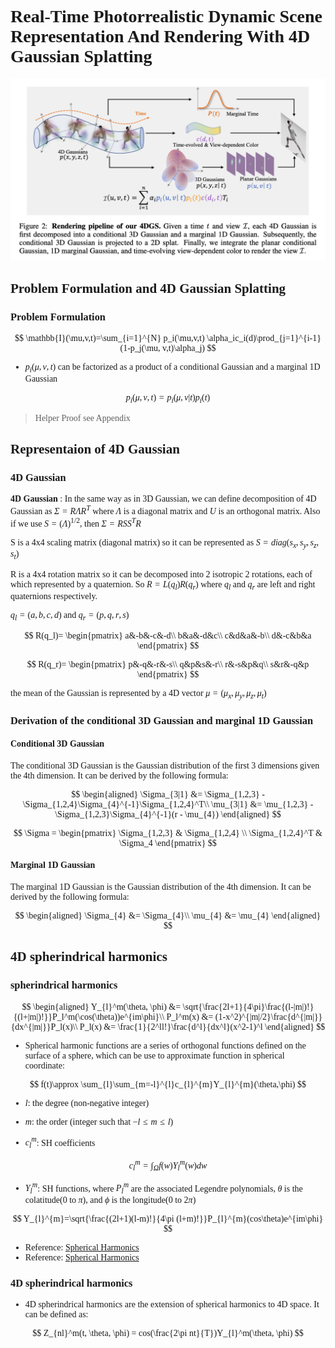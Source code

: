 <font face = "Times New Roman">

# Real-Time Photorrealistic Dynamic Scene Representation And Rendering With 4D Gaussian Splatting

![1](1.png)
## Problem Formulation and 4D Gaussian Splatting

### Problem Formulation

$$
\mathbb{I}(\mu,v,t)=\sum_{i=1}^{N} p_i(\mu,v,t) \alpha_ic_i(d)\prod_{j=1}^{i-1} (1-p_j(\mu, v,t)\alpha_j)
$$

* $p_i(\mu,v,t)$ can be factorized as a product of a conditional Gaussian and a marginal 1D Gaussian

$$
p_i(\mu,v,t) = p_i(\mu,v|t)p_i(t)
$$

> Helper Proof see Appendix


## Representaion of 4D Gaussian

### 4D Gaussian

**4D Gaussian** : In the same way as in 3D Gaussian, we can define decomposition of 4D Gaussian as $\Sigma = R\Lambda R^T$ where $\Lambda$ is a diagonal matrix and $U$ is an orthogonal matrix. Also if we use $S = (\Lambda)^{1/2}$, then $\Sigma = RSS^TR$

S is a 4x4 scaling matrix (diagonal matrix) so it can be represented as $S = diag(s_x, s_y, s_z, s_t)$

R is a 4x4 rotation matrix so it can be decomposed into 2 isotropic 2 rotations, each of which represented by a quaternion. So $R = L(q_l)R(q_r)$ where $q_l$ and $q_r$ are left and right quaternions respectively.

$q_l = (a, b, c, d)$ and $q_r = (p, q, r, s)$

$$
R(q_l)=
\begin{pmatrix}
a&-b&-c&-d\\
b&a&-d&c\\
c&d&a&-b\\
d&-c&b&a
\end{pmatrix}
$$

$$
R(q_r)=
\begin{pmatrix}
p&-q&-r&-s\\
q&p&s&-r\\
r&-s&p&q\\
s&r&-q&p
\end{pmatrix}
$$

the mean of the Gaussian is represented by a 4D vector $\mu = (\mu_x, \mu_y, \mu_z, \mu_t)$

### Derivation of the conditional 3D Gaussian and marginal 1D Gaussian

#### Conditional 3D Gaussian

The conditional 3D Gaussian is the Gaussian distribution of the first 3 dimensions given the 4th dimension. It can be derived by the following formula:

$$
\begin{aligned}
\Sigma_{3|1} &= \Sigma_{1,2,3} - \Sigma_{1,2,4}\Sigma_{4}^{-1}\Sigma_{1,2,4}^T\\
\mu_{3|1} &= \mu_{1,2,3} - \Sigma_{1,2,3}\Sigma_{4}^{-1}(r - \mu_{4})
\end{aligned}
$$


$$
\Sigma = \begin{pmatrix}
\Sigma_{1,2,3} & \Sigma_{1,2,4} \\
\Sigma_{1,2,4}^T & \Sigma_4
\end{pmatrix}
$$

#### Marginal 1D Gaussian

The marginal 1D Gaussian is the Gaussian distribution of the 4th dimension. It can be derived by the following formula:

$$
\begin{aligned}
\Sigma_{4} &= \Sigma_{4}\\
\mu_{4} &= \mu_{4}
\end{aligned}
$$

## 4D spherindrical harmonics

### spherindrical harmonics



$$
\begin{aligned}
Y_{l}^m(\theta, \phi) &= \sqrt{\frac{2l+1}{4\pi}\frac{(l-|m|)!}{(l+|m|)!}}P_l^m(\cos(\theta))e^{im\phi}\\
P_l^m(x) &= (1-x^2)^{|m|/2}\frac{d^{|m|}}{dx^{|m|}}P_l(x)\\
P_l(x) &= \frac{1}{2^ll!}\frac{d^l}{dx^l}(x^2-1)^l
\end{aligned}
$$

* Spherical harmonic functions are a series of orthogonal functions defined on the surface of a sphere, which can be use to approximate function in spherical coordinate:

$$
f(t)\approx \sum_{l}\sum_{m=-l}^{l}c_{l}^{m}Y_{l}^{m}(\theta,\phi)
$$

* $l$: the degree (non-negative integer)

* $m$: the order (integer such that $−l\leq m\leq l$)

* $c_{l}^{m}$: SH coefficients

$$
c_{l}^{m}=\int_{\Omega}f(w)Y_{l}^{m}(w)dw
$$

* $Y_{l}^{m}$: SH functions, where $P_{l}^{m}$ are the associated Legendre polynomials, $\theta$ is the colatitude(0 to $\pi$), and $\phi$ is the longitude(0 to $2\pi$)

$$
Y_{l}^{m}=\sqrt{\frac{(2l+1)(l-m)!}{4\pi (l+m)!}}P_{l}^{m}(cos\theta)e^{im\phi}
$$

* Reference: [Spherical Harmonics](https://zhuanlan.zhihu.com/p/359856625)
* Reference: [Spherical Harmonics](https://zhuanlan.zhihu.com/p/363600898)

### 4D spherindrical harmonics

* 4D spherindrical harmonics are the extension of spherical harmonics to 4D space. It can be defined as:

$$
Z_{nl}^m(t, \theta, \phi) = cos(\frac{2\pi nt}{T})Y_{l}^m(\theta, \phi)
$$



</font>
